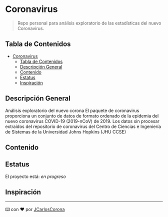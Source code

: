 # Coronavirus
> Repo personal para análisis exploratorio de las estadísticas del nuevo Coronavirus.

## Tabla de Contenidos
- [Coronavirus](#coronavirus)
  - [Tabla de Contenidos](#tabla-de-contenidos)
  - [Descripción General](#descripci%c3%b3n-general)
  - [Contenido](#contenido)
  - [Estatus](#estatus)
  - [Inspiración](#inspiraci%c3%b3n)

## Descripción General
Análisis exploratorio del nuevo corona
El paquete de coronavirus proporciona un conjunto de datos de formato ordenado de la epidemia del nuevo coronavirus COVID-19 (2019-nCoV) de 2019. Los datos sin procesar extraídos del repositorio de coronavirus del Centro de Ciencias e Ingeniería de Sistemas de la Universidad Johns Hopkins (JHU CCSE)

## Contenido


## Estatus
El proyecto está: _en progreso_

## Inspiración


---
⌨️ con ❤️ por [JCarlosCorona](https://github.com/JCarlosCorona)